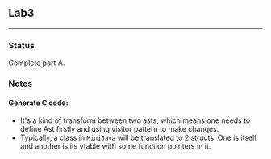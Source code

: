 ## Lab3

----
### Status
Complete part A.

### Notes
#### Generate C code:
+ It's a kind of transform between two asts, which means one needs to define Ast firstly and using visitor pattern
to make changes.
+ Typically, a class in `MiniJava` will be translated to 2 structs. One is itself and another is its vtable with some
function pointers in it.